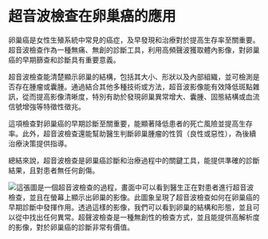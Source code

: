 # 超音波檢查在卵巢癌的應用

卵巢癌是女性生殖系統中常見的癌症，及早發現和治療對於提高生存率至關重要。超音波檢查作為一種無痛、無創的診斷工具，利用高頻聲波獲取體內影像，對卵巢癌的早期篩查和診斷具有重要意義。

超音波檢查能清楚顯示卵巢的結構，包括其大小、形狀以及內部組織，並可檢測是否存在腫瘤或囊腫。通過結合其他多種技術或方法，超音波影像能有效降低斑點雜訊，從而提高影像清晰度，特別有助於發現卵巢異常增大、囊腫、固態結構或血流信號增強等特徵性徵兆。

這項檢查對卵巢癌的早期診斷至關重要，能顯著降低患者的死亡風險並提高生存率。此外，超音波檢查還能幫助醫生判斷卵巢腫瘤的性質（良性或惡性），為後續治療決策提供指導。

總結來說，超音波檢查是卵巢癌診斷和治療過程中的關鍵工具，能提供準確的診斷結果，且對患者無任何創傷。

![這張圖是一個超音波檢查的過程，畫面中可以看到醫生正在對患者進行超音波檢查，並且在螢幕上顯示出卵巢的影像。此圖象呈現了超音波檢查如何在卵巢癌的早期診斷中發揮作用。透過這樣的影像，我們可以看到卵巢的結構和形態，並且可以從中找出任何異常。超聲波檢查是一種無創性的檢查方式，並且能提供高解析度的影像，對於卵巢癌的診斷非常有價值。](https://i.imgur.com/NHsHN3n.jpeg)